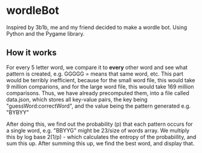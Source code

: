 # wordleBot

Inspired by 3b1b, me and my friend decided to make a wordle bot. Using Python and the Pygame library.

## How it works

For every 5 letter word, we compare it to **every** other word and see what pattern is created,
e.g. GGGGG = means that same word, etc. This part would be terribly inefficient, because for the small word file, this would take 9 million
comparions, and for the large word file, this would take 169 million comparisons. Thus, we have already precomputed them, into a file called
data.json, which stores all key-value pairs, the key being "guessWord:correctWord", and the value being the pattern generated e.g. "BYBYY"

After doing this, we find out the probability (p) that each pattern occurs for a single word, e.g. "BBYYG" might be 23/size of words array. We multiply
this by log base 2(1/p) - which calculates the entropy of the probabiility, and sum this up. After summing this up, we find the best word,
and display that.
